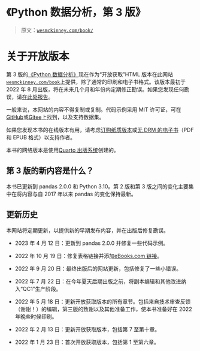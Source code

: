 # 《Python 数据分析，第 3 版》

> 原文：[`wesmckinney.com/book/`](https://wesmckinney.com/book/)

# 关于开放版本

第 3 版的[《Python 数据分析》](https://amzn.to/3DyLaJc)现在作为“开放获取”HTML 版本在此网站[`wesmckinney.com/book`](https://wesmckinney.com/book)上提供，除了通常的印刷和电子书格式。该版本最初于 2022 年 8 月出版，将在未来几个月和年份内定期修正勘误。如果您发现任何勘误，请[在此处报告](https://oreilly.com/catalog/0636920519829/errata)。

一般来说，本网站的内容不得复制或复制。代码示例采用 MIT 许可证，可在[GitHub](https://github.com/wesm/pydata-book/tree/3rd-edition)或[Gitee](https://gitee.com/wesmckinn/pydata-book)上找到，以及支持数据集。

如果您发现本书的在线版本有用，请考虑[订购纸质版本](https://amzn.to/3DyLaJc)或[无 DRM 的电子书](https://www.ebooks.com/en-us/book/210644288/python-for-data-analysis/wes-mckinney/?affId=WES398681F)（PDF 和 EPUB 格式）以支持作者。

本书的网络版本是使用[Quarto 出版系统](https://quarto.org/)创建的。

## 第 3 版的新内容是什么？

本书已更新到 pandas 2.0.0 和 Python 3.10。第 2 版和第 3 版之间的变化主要集中在将内容与自 2017 年以来 pandas 的变化保持最新。

## 更新历史

本网站将定期更新，以提供新的早期发布内容，并在出版后修复勘误。

+   2023 年 4 月 12 日：更新到 pandas 2.0.0 并修复一些代码示例。

+   2022 年 10 月 19 日：修复表格链接并添加[eBooks.com 链接](https://www.ebooks.com/en-us/book/210644288/python-for-data-analysis/wes-mckinney/?affId=WES398681F)。

+   2022 年 9 月 20 日：最终出版后的网站更新，包括修复了一些小错误。

+   2022 年 7 月 22 日：在今年夏天后期出版之前，将副本编辑和其他改进纳入“QC1”生产阶段。

+   2022 年 5 月 18 日：更新开放获取版本的所有章节。包括来自技术审查反馈（谢谢！）的编辑，第三版的致谢以及其他准备工作，使本书准备好在 2022 年晚些时候印刷。

+   2022 年 2 月 13 日：更新开放获取版本，包括第 7 至第十章。

+   2022 年 1 月 23 日：首次开放获取版本，包括第 1 至第六章。
